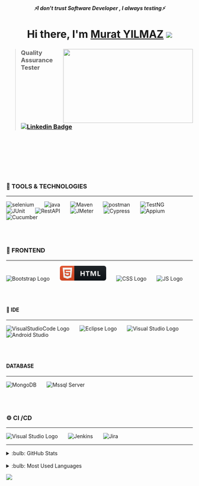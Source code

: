 <h5 align="center">
   <i>⚡️I don't trust Software Developer , I always testing⚡️</i>
</h5>
<div align="center">
   <h1>Hi there, I'm <a href="https://www.linkedin.com/in/murat-yilmaz-2b4322187/">Murat YILMAZ</a> 
      <img src="https://media.giphy.com/media/hvRJCLFzcasrR4ia7z/giphy.gif" width="25px"> 
   </h1>  
</div>
<div>
   <img src="https://uploads.toptal.io/blog/image/91302/toptal-blog-image-1434578005589-4e6897ec04cc0b3c7075b9b011ee915c.gif" align="right" width="350" height="200" >

   > ### Quality Assurance Tester   [![Linkedin Badge](https://img.shields.io/badge/-LinkedIn-blue?style=flat-square&logo=Linkedin&logoColor=white)](https://www.linkedin.com/in/murat-yilmaz-2b4322187/)
   <br/>
   <br/>
   <br/>
   <br/>
   <br/>
   <br/>
</div>

### 🔗 TOOLS & TECHNOLOGIES
---

<p align="left">
<img src="https://raw.githubusercontent.com/detain/svg-logos/780f25886640cef088af994181646db2f6b1a3f8/svg/selenium-logo.svg" alt="selenium"  height="40"/>
&nbsp;&nbsp;&nbsp;&nbsp;&nbsp; 
<img src="https://seeklogo.com/images/J/java-logo-41D4155FC3-seeklogo.com.png" alt="java" height="40"/>
&nbsp;&nbsp;&nbsp;&nbsp;&nbsp;
<img src="https://fullstackcode.dev/wp-content/uploads/2021/12/Apache-maven-1024x502.jpg" alt="Maven" height="40"> 
&nbsp;&nbsp;&nbsp;&nbsp;&nbsp;
<img src="https://westfax.com/img/Postman_Logo.svg" alt="postman" height="40"/>  
&nbsp;&nbsp;&nbsp;&nbsp;&nbsp;
<img src="https://user-images.githubusercontent.com/81934354/180616164-57d01308-fbd3-4696-9836-e4b250f8d80d.svg" height="40" alt="TestNG"> 
&nbsp;&nbsp;&nbsp;&nbsp;&nbsp;
<img src="https://user-images.githubusercontent.com/81934354/180616497-e4177038-69d9-4f77-a77e-e261045a173b.svg" height="40" alt="JUnit"> 
&nbsp;&nbsp;&nbsp;&nbsp;&nbsp;
<img src="https://svgshare.com/i/jKN.svg" height="40" alt="RestAPI"> 
&nbsp;&nbsp;&nbsp;&nbsp;&nbsp;
<img src="https://svn.apache.org/repos/asf/jmeter/site/images/logo.svg" height="40" alt="JMeter"> 
&nbsp;&nbsp;&nbsp;&nbsp;&nbsp;
<img src="https://upload.wikimedia.org/wikipedia/commons/a/a4/Cypress.png" height="40" alt="Cypress"> 
&nbsp;&nbsp;&nbsp;&nbsp;&nbsp;
<img src="https://user-images.githubusercontent.com/81934354/180616726-c08a6533-554e-4cf9-a647-41ea5e934271.svg" height="40" alt="Appium"> 
&nbsp;&nbsp;&nbsp;&nbsp;&nbsp;
<img src="https://svgshare.com/i/jMU.svg" height="40" alt="Cucumber"> 
</p>

<br/>
<br/>

### 🔗 FRONTEND
---
<p align="left">
<img src="https://svgshare.com/i/jMe.svg" alt="Bootstrap Logo" height="40"/>
&nbsp;&nbsp;&nbsp;&nbsp;&nbsp;
<img src="https://raw.githubusercontent.com/8bithemant/8bithemant/master/svg/dev/languages/html.svg" alt="HTML Logo" height="40"/>
&nbsp;&nbsp;&nbsp;&nbsp;&nbsp;
<img src="https://www.vectorlogo.zone/logos/w3_css/w3_css-ar21.svg" alt="CSS Logo" height="40"/>
&nbsp;&nbsp;&nbsp;&nbsp;&nbsp;
<img src="https://repository-images.githubusercontent.com/161459736/524e6f00-8313-11e9-9c74-51546bca55a3" alt="JS Logo" height="40"/>

</p>

<br/>
<br/>

#### 🔧 IDE
---
<p align="left">

<img src="https://docs.toradex.com/107819-visual-studio-code-logo-2020.svg" alt="VisualStudioCode Logo" height="40"/>      
&nbsp;&nbsp;&nbsp;&nbsp;&nbsp;
<img src="https://upload.wikimedia.org/wikipedia/commons/d/d0/Eclipse-Luna-Logo.svg" alt="Eclipse Logo" height="40"/>
&nbsp;&nbsp;&nbsp;&nbsp;&nbsp;
<img src="https://upload.wikimedia.org/wikipedia/commons/1/19/Visual_Studio_2012_logo_and_wordmark.svg" alt="Visual Studio Logo" height="40"/>
&nbsp;&nbsp;&nbsp;&nbsp;&nbsp;
<img src="https://user-images.githubusercontent.com/81934354/180577101-bc67bc5e-6244-4486-960e-dc0cad8b82a0.png" height="40" alt="Android Studio"></p>

</p>
<br/>
<br/>
   
#### DATABASE
---
<p align="left">
<img src="https://upload.wikimedia.org/wikipedia/commons/9/93/MongoDB_Logo.svg" alt="MongoDB" height="40" />
&nbsp;&nbsp;&nbsp;&nbsp;&nbsp;
<img src="https://www.kindpng.com/picc/m/403-4036315_microsoft-sql-server-logo-sql-server-logo-svg.png" alt="Mssql Server" height="40" />

</p>

<br/>
<br/>

### ⚙️ CI /CD
---
<p align="left"> 
<img src="https://cdn.cdnlogo.com/logos/d/8/docker.svg" alt="Visual Studio Logo" height="40" />
&nbsp;&nbsp;&nbsp;&nbsp;&nbsp;
<img src="https://upload.wikimedia.org/wikipedia/commons/e/e3/Jenkins_logo_with_title.svg" alt="Jenkins" height="40" />
&nbsp;&nbsp;&nbsp;&nbsp;&nbsp;
<img src="https://svgshare.com/i/jKP.svg" alt="Jira" height="40" /> 
 
</p>

---
 
<details>
<summary>:bulb: GitHub Stats   </summary>
<img src="https://github-readme-stats.vercel.app/api?username=muratylmz44&theme=cobalt" >

</details>

<br/>

<details>
<summary>:bulb: Most Used Languages   </summary>
<img src="https://github-readme-stats.vercel.app/api/top-langs/?username=muratylmz44&layout=compact" >

</details>


![](https://komarev.com/ghpvc/?username=muratylmz44&color=green)

 




   
   










































































